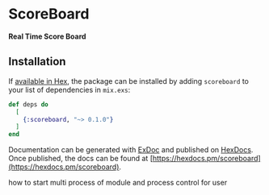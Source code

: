 # ScoreBoard

**Real Time Score Board**

## Installation

If [available in Hex](https://hex.pm/docs/publish), the package can be installed
by adding `scoreboard` to your list of dependencies in `mix.exs`:

```elixir
def deps do
  [
    {:scoreboard, "~> 0.1.0"}
  ]
end
```

Documentation can be generated with [ExDoc](https://github.com/elixir-lang/ex_doc)
and published on [HexDocs](https://hexdocs.pm). Once published, the docs can
be found at [https://hexdocs.pm/scoreboard](https://hexdocs.pm/scoreboard).


how to start multi process of module and process control for user